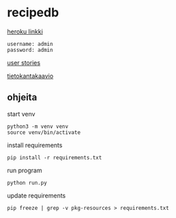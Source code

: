 # recipedb

[heroku linkki](http://recipedb-nicohi.herokuapp.com/)
```
username: admin
password: admin
```


[user stories](documentation/userstories.md)

[tietokantakaavio](documentation/tables.md)

## ohjeita
start venv
```
python3 -m venv venv
source venv/bin/activate
```
install requirements
```
pip install -r requirements.txt
```

run program
```
python run.py
```

update requirements
```
pip freeze | grep -v pkg-resources > requirements.txt
```

